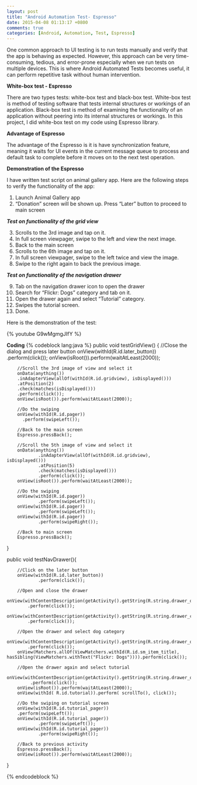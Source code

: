 ```yaml
---
layout: post
title: "Android Automation Test- Espresso"
date: 2015-04-08 01:13:17 +0800
comments: true
categories: [Android, Automation, Test, Espresso]
---
```


One common approach to UI testing is to run tests manually and verify that the app is behaving as expected. However, this approach can be very time-consuming, tedious, and error-prone especially when we run tests on multiple devices. This is where Android Automated Tests becomes useful, it can perform repetitive task without human intervention. 

**White-box test - Espresso**

There are two types tests: white-box test and black-box test. White-box test is method of testing software that tests internal structures or workings of an application. Black-box test is method of examining the functionality of an application without peering into its internal structures or workings. In this project, I did white-box test on my code using Espresso library.

**Advantage of Espresso**

The advantage of the Espresso is it is have synchronization feature, meaning it waits for UI events in the current message queue to process and default task to complete before it moves on to the next test operation.

**Demonstration of the Espresso**

I have written test script on animal gallery app. Here are the following steps to verify the functionality of the app:

<ol>
<li>Launch Animal Gallery app</li>
<li>“Donation” screen will be shown up. Press “Later” button to proceed to main screen</li>
</ol>

***Test on functionality of the grid view***

<ol start="3">
  <li>Scrolls to the 3rd image and tap on it. </li>
  <li>In full screen viewpager, swipe to the left and view the next image.</li>
  <li>Back to the main screen</li>
  <li>Scrolls to the 6th image and tap on it. </li>
  <li>In full screen viewpager, swipe to the left twice and view the image.</li>
  <li>Swipe to the right again to back the previous image.</li>
</ol>

***Test on functionality of the navigation drawer***

<ol start="9">
  <li>Tab on the navigation drawer icon to open the drawer</li>
  <li>Search for “Flickr: Dogs” category and tab on it.</li>
  <li>Open the drawer again and select “Tutorial” category.</li>
  <li>Swipes the tutorial screen.</li>
  <li>Done.</li>
</ol>


Here is the demonstration of the test:

{% youtube G9wMgmgJIfY %}


**Coding**
{% codeblock lang:java %}
 public void testGridView() {
        //Close the dialog and press later button
        onView(withId(R.id.later_button))
        .perform(click());
        onView(isRoot()).perform(waitAtLeast(2000));

        //Scroll the 3rd image of view and select it
        onData(anything())
        .inAdapterView(allOf(withId(R.id.gridview), isDisplayed()))
        .atPosition(2)
        .check(matches(isDisplayed()))
        .perform(click());
        onView(isRoot()).perform(waitAtLeast(2000));

        //Do the swiping 
        onView(withId(R.id.pager))
          .perform(swipeLeft());
            
        //Back to the main screen
        Espresso.pressBack();

        //Scroll the 5th image of view and select it
        onData(anything())
                .inAdapterView(allOf(withId(R.id.gridview), isDisplayed()))
                .atPosition(5)
                .check(matches(isDisplayed()))
                .perform(click());
        onView(isRoot()).perform(waitAtLeast(2000));
        
        //Do the swiping
        onView(withId(R.id.pager))
                .perform(swipeLeft());
        onView(withId(R.id.pager))
                .perform(swipeLeft());
        onView(withId(R.id.pager))
                .perform(swipeRight());
        
        //Back to main screen
        Espresso.pressBack();


}           


public void testNavDrawer(){

        //Click on the later button
        onView(withId(R.id.later_button))
                .perform(click());

        //Open and close the drawer
        onView(withContentDescription(getActivity().getString(R.string.drawer_open)))
			.perform(click());
        onView(withContentDescription(getActivity().getString(R.string.drawer_close)))
			.perform(click());

        //Open the drawer and select dog category
        onView(withContentDescription(getActivity().getString(R.string.drawer_open)))
			.perform(click());
        onView(Matchers.allOf(ViewMatchers.withId(R.id.sm_item_title), hasSibling(ViewMatchers.withText("Flickr: Dogs")))).perform(click());

        //Open the drawer again and select tutorial
        onView(withContentDescription(getActivity().getString(R.string.drawer_open)))
			 .perform(click());
        onView(isRoot()).perform(waitAtLeast(2000));
        onView(withId( R.id.tutorial)).perform( scrollTo(), click());

        //Do the swiping on tutorial screen
        onView(withId(R.id.tutorial_pager))
        .perform(swipeLeft());
        onView(withId(R.id.tutorial_pager))
                .perform(swipeLeft());
        onView(withId(R.id.tutorial_pager))
                .perform(swipeRight());

        //Back to previous activity
        Espresso.pressBack();
        onView(isRoot()).perform(waitAtLeast(2000));

}

{% endcodeblock %}







